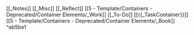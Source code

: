 [[_Notes]]
[[_Misc]]
[[_Reflect]]
[[5 - Template/Containers - Deprecated/Container Elements/_Work]]
[[_To-Do]]
[[{{_TaskContainer}}]]
[[5 - Template/Containers - Deprecated/Container Elements/_Book]] ^ab5be1

